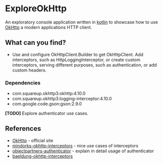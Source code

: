 # ExploreOkHttp

An exploratory console application written in [kotlin](https://kotlinlang.org/) to showcase how to
use [OkHttp](https://square.github.io/okhttp/) a modern applications HTTP client.

## What can you find?
- Use and configure OkHttpClient.Builder to get OkHttpClient. Add interceptors, such as HttpLoggingInterceptor, or create
custom interceptors, serving different purposes, such as authentication, or add custom headers.

### Dependencies
- com.squareup.okhttp3:okhttp:4.10.0
- com.squareup.okhttp3:logging-interceptor:4.10.0
- com.google.code.gson:gson:2.9.0

**[TODO]** Explore authenticator use cases.

## References
- [OkHttp](https://square.github.io/okhttp/) - official site
- [mindorks-okhttp-interceptors](https://blog.mindorks.com/okhttp-interceptor-making-the-most-of-it) - nice use cases of interceptors
- [objectpartners-authenticator](https://objectpartners.com/2018/06/08/okhttp-authenticator-selectively-reauthorizing-requests/) - explain in detail usage of authenticator
- [baeldung-okhttp-interceptors](https://www.baeldung.com/java-okhttp-interceptors)